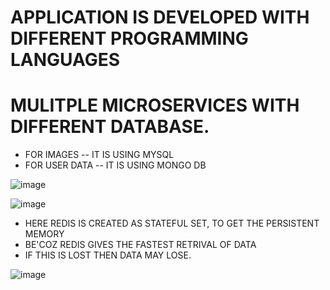 # APPLICATION IS DEVELOPED WITH DIFFERENT PROGRAMMING LANGUAGES 
# MULITPLE MICROSERVICES WITH DIFFERENT DATABASE.

- FOR IMAGES -- IT IS USING MYSQL
- FOR USER DATA -- IT IS USING MONGO DB

![image](https://github.com/pavankumar0077/Azure-zero-to-hero/assets/40380941/aa2772fd-a8cc-402c-aa77-db2df33c9dce)

![image](https://github.com/pavankumar0077/Azure-zero-to-hero/assets/40380941/b9c8848b-5902-4302-bdc5-393a6766de9a)

- HERE REDIS IS CREATED AS STATEFUL SET, TO GET THE PERSISTENT MEMORY
- BE'COZ REDIS GIVES THE FASTEST RETRIVAL OF DATA
- IF THIS IS LOST THEN DATA MAY LOSE.

![image](https://github.com/pavankumar0077/Azure-zero-to-hero/assets/40380941/013aa5c7-e5f8-46f8-a51d-ecd58ab29769)
